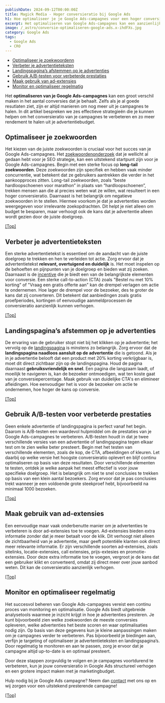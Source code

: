 ```yaml
---
publishDate: 2024-09-12T00:00:00Z
title: Magick Media - Hoger conversieratio bij Google Ads
h1: Hoe optimaliseer je je Google Ads-campagnes voor een hoger conversieratio?
excerpt: Het optimaliseren van Google Ads-campagnes kan een aanzienlijk hoger conversieratio opleveren door zoekwoorden, advertentieteksten en landingspagina’s op elkaar af te stemmen en continu te testen. In deze blogpost lees je zes manieren om je campagnes beter te laten presteren en je ROI te verhogen.
image: /_astro/conversie-optimaliseren-google-ads.x-ihdFXs.jpg
category: Google Ads
tags:
  - Google Ads
  - CRO
---
```


- [Optimaliseer je zoekwoordenn](#optimaliseer-je-zoekwoorden)
- [Verbeter je advertentieteksten](#verbeter-je-advertentieteksten)
- [Landingspagina’s afstemmen op je advertenties](#landingspaginas-afstemmen-op-je-advertenties)
- [Gebruik A/B-testen voor verbeterde prestaties](#gebruik-ab-testen-voor-verbeterde-prestaties)
- [Maak gebruik van ad-extensies](#maak-gebruik-van-ad-extensies)
- [Monitor en optimaliseer regelmatig](#monitor-en-optimaliseer-regelmatig)

Het <b>optimaliseren van je Google Ads-campagnes</b> kan een groot verschil maken in het aantal conversies dat je behaalt. Zelfs als je al goede resutlaten ziet, zijn er altijd manieren om nog meer uit je campagnes te halen. In dit artikel bespreken we zes effectieve strategieën die je kunnen helpen om het conversieratio van je campagnes te verbeteren en zo meer rendement te halen uit je advertentiebudget.

## Optimaliseer je zoekwoorden
Het kiezen van de juiste zoekwoorden is cruciaal voor het succes van je Google Ads-campagnes. Het <a href="/zoekwoorden-analyseren-en-hogerop-in-google/">zoekwoordenonderzoek</a> dat je wellicht al gedaan hebt voor je SEO strategie, kan een uitstekend startpunt zijn voor je Google Ads-campagnes. Begin met een sterke focus op <b>long-tail zoekwoorden</b>. Deze zoekwoorden zijn specifiek en hebben vaak minder concurrentie, wat betekent dat ze gebruikers aantrekken die verder in het aankoopproces zitten. Long-tail zoekwoorden, zoals “beste hardloopschoenen voor marathon” in plaats van “hardloopschoenen”, trekken mensen aan die al precies weten wat ze willen, wat resulteert in een hoger conversieratio. Daarnaast is het belangrijk om negatieve zoekwoorden in te stellen. Hiermee voorkom je dat je advertenties worden weergegeven voor irrelevante zoekopdrachten. Dit helpt je niet alleen om budget te besparen, maar verhoogt ook de kans dat je advertentie alleen wordt gezien door de juiste doelgroep.

[[Top]](#top)

## Verbeter je advertentieteksten
Een sterke advertentietekst is essentieel om de aandacht van de juiste doelgroep te trekken en hen te verleiden tot actie. Zorg ervoor dat je advertentietekst <b>relevant, overtuigend en duidelijk</b> is. Het moet inspelen op de behoeften en pijnpunten van je doelgroep en bieden wat zij zoeken. Daarnaast is de <a href="https://www.encyclo.nl/begrip/incentive" target="_blank" rel="noopener">incentive</a> die je biedt een van de belangrijkste elementen voor conversie. Een sterke call-to-action (CTA) zoals "Bestel nu met 10% korting" of "Vraag een gratis offerte aan" kan de drempel verlagen om actie te ondernemen. Hoe lager de drempel voor de bezoeker, des te groter de kans dat zij converteren. Dit betekent dat aanbiedingen zoals gratis proefperiodes, kortingen of eenvoudige aanmeldprocessen de conversieratio aanzienlijk kunnen verhogen.

[[Top]](#top)

## Landingspagina’s afstemmen op je advertenties
De ervaring van de gebruiker stopt niet bij het klikken op je advertentie; het vervolg op de <a href="/google-ads-sea/#tarieven">landingspagina</a> is minstens zo belangrijk. Zorg ervoor dat de <b>landingspagina naadloos aansluit op de advertentie</b> die is getoond. Als je in je advertentie belooft dat een product met 20% korting verkrijgbaar is, moet dit direct zichtbaar zijn op de landingspagina. Houd de pagina daarnaast <b>gebruiksvriendelijk en snel</b>. Een pagina die langzaam laadt, of moeilijk te navigeren is, kan de bezoeker ontmoedigen, wat ten koste gaat van je conversiepercentage. Maak gebruik van duidelijke CTA's en elimineer afleidingen. Hoe eenvoudiger het is voor de bezoeker om actie te ondernemen, hoe hoger de kans op conversie.

[[Top]](#top)

## Gebruik A/B-testen voor verbeterde prestaties
Geen enkele advertentie of landingspagina is perfect vanaf het begin. Daarom is A/B-testen een waardevol hulpmiddel om de prestaties van je Google Ads-campagnes te verbeteren. A/B-testen houdt in dat je twee verschillende versies van een advertentie of landingspagina tegen elkaar test om te zien welke beter presteert. Begin met het testen van verschillende elementen, zoals de kop, de CTA, afbeeldingen of kleuren. Let daarbij op welke versie het hoogste conversieratio oplevert en blijf continu optimaliseren op basis van deze resultaten. Door verschillende elementen te testen, ontdek je welke aanpak het meest effectief is voor jouw specifieke doelgroep. Het is belangrijk om niet te snel conclusies te trekken op basis van een klein aantal bezoekers. Zorg ervoor dat je pas conclusies trekt wanneer je een voldoende grote steekproef hebt, bijvoorbeeld na minimaal 1000 bezoeken.

[[Top]](#top)

## Maak gebruik van ad-extensies
Een eenvoudige maar vaak onderbenutte manier om je advertenties te verbeteren is door ad-extensies toe te voegen. Ad-extensies bieden extra informatie zonder dat je meer betaalt voor de klik. Dit verhoogt niet alleen de zichtbaarheid van je advertentie, maar geeft potentiële klanten ook direct meer relevante informatie. Er zijn verschillende soorten ad-extensies, zoals sitelinks, locatie-extensies, call extensies, prijs-extesies en promotie-extensies. Door deze extra informatie toe te voegen, vergroot je de kans dat een gebruiker klikt en converteerd, omdat zij direct meer over jouw aanbod weten. Dit kan de conversieratio aanzienlijk verhogen.

[[Top]](#top)

## Monitor en optimaliseer regelmatig
Het succesvol beheren van Google Ads-campagnes vereist een continu proces van monitoring en optimalisatie. Google Ads biedt uitgebreide analysetools waarmee je inzicht krijgt in hoe je advertenties presteren. Je kunt bijvoorbeeld zien welke zoekwoorden de meeste conversies opleveren, welke advertenties het beste scoren en waar optimalisaties nodig zijn. Op basis van deze gegevens kun je kleine aanpassingen maken om je campagnes verder te verbeteren. Pas bijvoorbeeld je biedingen aan, verfijn je targeting of optimaliseer je advertentieteksten en landingspagina’s. Door regelmatig te monitoren en aan te passen, zorg je ervoor dat je campagne altijd up-to-date is en optimaal presteert.

Door deze stappen zorgvuldig te volgen en je campagnes voortdurend te verbeteren, kun je jouw conversieratio in Google Ads structureel verhogen en een grotere impact maken met je marketingbudget.

Hulp nodig bij je Google Ads campagne? Neem dan <a href="/contact/">contact</a> met ons op en wij zorgen voor een uitstekend presterende campagne!</li>

[[Top]](#top)
